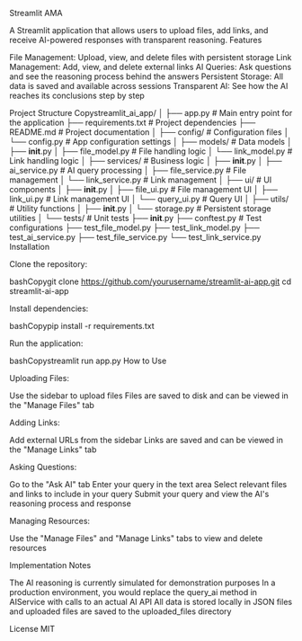 Streamlit AMA


A Streamlit application that allows users to upload files, add links, and receive AI-powered responses with transparent reasoning.
Features

File Management: Upload, view, and delete files with persistent storage
Link Management: Add, view, and delete external links
AI Queries: Ask questions and see the reasoning process behind the answers
Persistent Storage: All data is saved and available across sessions
Transparent AI: See how the AI reaches its conclusions step by step

Project Structure
Copystreamlit_ai_app/
│
├── app.py                  # Main entry point for the application
├── requirements.txt        # Project dependencies
├── README.md               # Project documentation
│
├── config/                 # Configuration files
│   └── config.py           # App configuration settings
│
├── models/                 # Data models
│   ├── __init__.py
│   ├── file_model.py       # File handling logic
│   └── link_model.py       # Link handling logic
│
├── services/               # Business logic
│   ├── __init__.py
│   ├── ai_service.py       # AI query processing
│   ├── file_service.py     # File management
│   └── link_service.py     # Link management
│
├── ui/                     # UI components
│   ├── __init__.py
│   ├── file_ui.py          # File management UI
│   ├── link_ui.py          # Link management UI
│   └── query_ui.py         # Query UI
│
├── utils/                  # Utility functions
│   ├── __init__.py
│   └── storage.py          # Persistent storage utilities
│
└── tests/                  # Unit tests
    ├── __init__.py
    ├── conftest.py         # Test configurations
    ├── test_file_model.py
    ├── test_link_model.py
    ├── test_ai_service.py
    ├── test_file_service.py
    └── test_link_service.py
Installation

Clone the repository:

bashCopygit clone https://github.com/yourusername/streamlit-ai-app.git
cd streamlit-ai-app

Install dependencies:

bashCopypip install -r requirements.txt

Run the application:

bashCopystreamlit run app.py
How to Use

Uploading Files:

Use the sidebar to upload files
Files are saved to disk and can be viewed in the "Manage Files" tab


Adding Links:

Add external URLs from the sidebar
Links are saved and can be viewed in the "Manage Links" tab


Asking Questions:

Go to the "Ask AI" tab
Enter your query in the text area
Select relevant files and links to include in your query
Submit your query and view the AI's reasoning process and response


Managing Resources:

Use the "Manage Files" and "Manage Links" tabs to view and delete resources



Implementation Notes

The AI reasoning is currently simulated for demonstration purposes
In a production environment, you would replace the query_ai method in AIService with calls to an actual AI API
All data is stored locally in JSON files and uploaded files are saved to the uploaded_files directory

License
MIT
